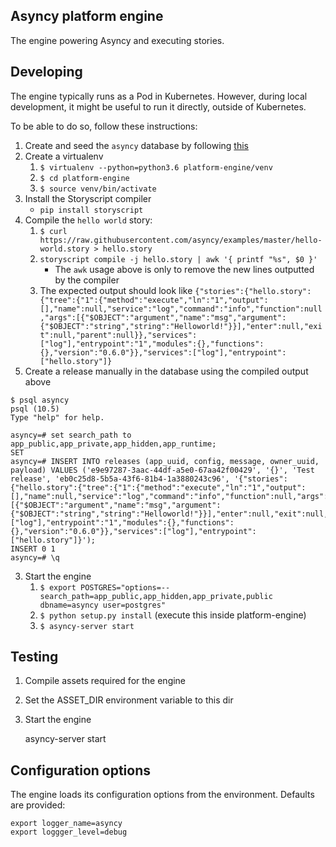 Asyncy platform engine
----------------------
The engine powering Asyncy and executing stories.


Developing
-----------
The engine typically runs as a Pod in Kubernetes. However, during local development, it might be useful to run it directly, outside of Kubernetes.

To be able to do so, follow these instructions:

1. Create and seed the `asyncy` database by following [this](https://github.com/asyncy/database)
2. Create a virtualenv
    1. `$ virtualenv --python=python3.6 platform-engine/venv`
    2. `$ cd platform-engine`
    3. `$ source venv/bin/activate`
2. Install the Storyscript compiler
    - `pip install storyscript`
2. Compile the `hello world` story:
    1. `$ curl https://raw.githubusercontent.com/asyncy/examples/master/hello-world.story > hello.story`
    2. `storyscript compile -j hello.story | awk '{ printf "%s", $0 }'`
        - The `awk` usage above is only to remove the new lines outputted by the compiler
    3. The expected output should look like `{"stories":{"hello.story":{"tree":{"1":{"method":"execute","ln":"1","output":[],"name":null,"service":"log","command":"info","function":null,"args":[{"$OBJECT":"argument","name":"msg","argument":{"$OBJECT":"string","string":"Helloworld!"}}],"enter":null,"exit":null,"parent":null}},"services":["log"],"entrypoint":"1","modules":{},"functions":{},"version":"0.6.0"}},"services":["log"],"entrypoint":["hello.story"]}`
2. Create a release manually in the database using the compiled output above
```
$ psql asyncy
psql (10.5)
Type "help" for help.

asyncy=# set search_path to app_public,app_private,app_hidden,app_runtime;
SET
asyncy=# INSERT INTO releases (app_uuid, config, message, owner_uuid, payload) VALUES ('e9e97287-3aac-44df-a5e0-67aa42f00429', '{}', 'Test release', 'eb0c25d8-5b5a-43f6-81b4-1a3880243c96', '{"stories":{"hello.story":{"tree":{"1":{"method":"execute","ln":"1","output":[],"name":null,"service":"log","command":"info","function":null,"args":[{"$OBJECT":"argument","name":"msg","argument":{"$OBJECT":"string","string":"Helloworld!"}}],"enter":null,"exit":null,"parent":null}},"services":["log"],"entrypoint":"1","modules":{},"functions":{},"version":"0.6.0"}},"services":["log"],"entrypoint":["hello.story"]}');
INSERT 0 1
asyncy=# \q
```
3. Start the engine
    1. `$ export POSTGRES="options=--search_path=app_public,app_hidden,app_private,public dbname=asyncy user=postgres"`
    2. `$ python setup.py install` (execute this inside platform-engine)
    3. `$ asyncy-server start`
    



Testing
----------------
1. Compile assets required for the engine
2. Set the ASSET_DIR environment variable to this dir
3. Start the engine

    asyncy-server start


Configuration options
----------------------
The engine loads its configuration options from the environment. Defaults are
provided:

    export logger_name=asyncy
    export loggger_level=debug

